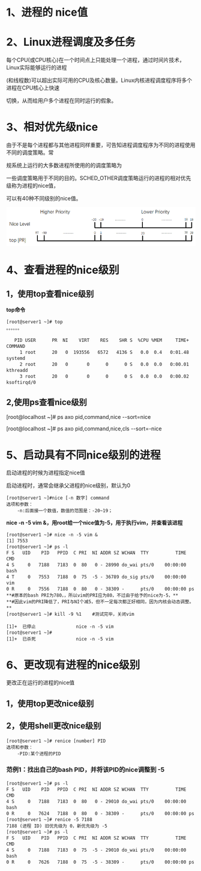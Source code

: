 # 1、进程的 nice值

# 2、Linux进程调度及多任务

每个CPU(或CPU核心)在一个时间点上只能处理一个进程，通过时间片技术，Linux实际能够运行的进程

(和线程数)可以超出实际可用的CPU及核心数量。Linux内核进程调度程序将多个进程在CPU核心上快速

切换，从而给用户多个进程在同时运行的假象。

# 3、相对优先级nice

由于不是每个进程都与其他进程同样重要，可告知进程调度程序为不同的进程使用不同的调度策略。常

规系统上运行的大多数进程所使用的的调度策略为

一些调度策略用于不同的目的。SCHED_OTHER调度策略运行的进程的相对优先级称为进程的nice值，

可以有40种不同级别的nice值。

![](images/WEBRESOURCE431550d58133e655d9b5ccf48de243aa截图.png)

# 4、查看进程的nice级别

## 1，使用top查看nice级别

**top命令**

```
[root@server1 ~]# top
。。。。。。

   PID USER      PR  NI    VIRT    RES    SHR S  %CPU %MEM     TIME+ COMMAND                                                                                  
     1 root      20   0  193556   6572   4136 S   0.0  0.4   0:01.48 systemd                                                                                  
     2 root      20   0       0      0      0 S   0.0  0.0   0:00.01 kthreadd                                                                                 
     3 root      20   0       0      0      0 S   0.0  0.0   0:00.02 ksoftirqd/0  
```

## 2,使用ps查看nice级别

[root@localhost ~]# ps axo pid,command,nice --sort=nice

[root@localhost ~]# ps axo pid,command,nice,cls --sort=-nice

# 5、启动具有不同nice级别的进程

启动进程的时候为进程指定nice值

启动进程时，通常会继承父进程的nice级别，默认为0

```
[root@server1 ~]#nice [-n 数字] command
选项和参数：
    -n:后面接一个数值，数值的范围是：-20~19；
```

**nice -n -5 vim &，用root给一个nice值为-5，用于执行vim，并查看该进程**

```
[root@server1 ~]# nice -n -5 vim &
[1] 7553
[root@server1 ~]# ps -l
F S   UID    PID   PPID  C PRI  NI ADDR SZ WCHAN  TTY          TIME CMD
4 S     0   7188   7183  0  80   0 - 28990 do_wai pts/0    00:00:00 bash
4 T     0   7553   7188  0  75  -5 - 36789 do_sig pts/0    00:00:00 vim
0 R     0   7556   7188  0  80   0 - 38309 -      pts/0    00:00:00 ps
**#原本的bash PRI为780，，所以vim的PRI应为80，不过由于给予的nice为-5，**
**#因此vim的PRI降低了，PRI与NI个减5，但不一定每次都正好相同，因为内核会动态调整。**
[root@server1 ~]# kill -9 %1    #测试完毕，关闭vim

[1]+  已停止               nice -n -5 vim
[root@server1 ~]# 
[1]+  已杀死               nice -n -5 vim
```

# 6、更改现有进程的nice级别

更改正在运行的进程的nice值

## 1，使用top更改nice级别

## 2，使用shell更改nice级别

```
[root@server1 ~]# renice [number] PID
选项和参数：
    -PID:某个进程的PID
```

### 范例1：找出自己的bash PID，并将该PID的nice调整到 -5

```
[root@server1 ~]# ps -l
F S   UID    PID   PPID  C PRI  NI ADDR SZ WCHAN  TTY          TIME CMD
4 S     0   7188   7183  0  80   0 - 29010 do_wai pts/0    00:00:00 bash
0 R     0   7624   7188  0  80   0 - 38309 -      pts/0    00:00:00 ps
[root@server1 ~]# renice -5 7188
7188 (进程 ID) 旧优先级为 0，新优先级为 -5
[root@server1 ~]# ps -l
F S   UID    PID   PPID  C PRI  NI ADDR SZ WCHAN  TTY          TIME CMD
4 S     0   7188   7183  0  75  -5 - 29010 do_wai pts/0    00:00:00 bash
0 R     0   7626   7188  0  75  -5 - 38309 -      pts/0    00:00:00 ps
```